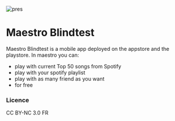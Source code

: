 ![pres](https://github.com/maestro-music/maestro-app/assets/34143515/a3981dbd-7a40-44a8-8b76-2c74fa936759)

# Maestro Blindtest
Maestro Blindtest is a mobile app deployed on the appstore and the playstore.
In maestro you can:
 - play with current Top 50 songs from Spotify
 - play with your spotify playlist
 - play with as many friend as you want
 - for free

### Licence
CC BY-NC 3.0 FR
